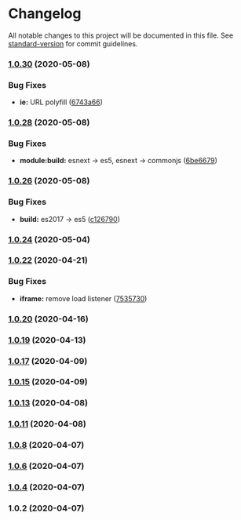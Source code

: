 # Changelog

All notable changes to this project will be documented in this file. See [standard-version](https://github.com/conventional-changelog/standard-version) for commit guidelines.

### [1.0.30](https://github.com/YOUR_GITHUB_USER_NAME/workpath-client/compare/v1.0.28...v1.0.30) (2020-05-08)


### Bug Fixes

* **ie:** URL polyfill ([6743a66](https://github.com/YOUR_GITHUB_USER_NAME/workpath-client/commit/6743a66))



### [1.0.28](https://github.com/YOUR_GITHUB_USER_NAME/workpath-client/compare/v1.0.26...v1.0.28) (2020-05-08)


### Bug Fixes

* **module:build:** esnext -> es5, esnext -> commonjs ([6be6679](https://github.com/YOUR_GITHUB_USER_NAME/workpath-client/commit/6be6679))



### [1.0.26](https://github.com/YOUR_GITHUB_USER_NAME/workpath-client/compare/v1.0.24...v1.0.26) (2020-05-08)


### Bug Fixes

* **build:** es2017 -> es5 ([c126790](https://github.com/YOUR_GITHUB_USER_NAME/workpath-client/commit/c126790))



### [1.0.24](https://github.com/YOUR_GITHUB_USER_NAME/workpath-client/compare/v1.0.22...v1.0.24) (2020-05-04)



### [1.0.22](https://github.com/YOUR_GITHUB_USER_NAME/workpath-client/compare/v1.0.19...v1.0.22) (2020-04-21)


### Bug Fixes

* **iframe:** remove load listener ([7535730](https://github.com/YOUR_GITHUB_USER_NAME/workpath-client/commit/7535730))



### [1.0.20](https://github.com/YOUR_GITHUB_USER_NAME/workpath-client/compare/v1.0.19...v1.0.20) (2020-04-16)



### [1.0.19](https://github.com/YOUR_GITHUB_USER_NAME/workpath-client/compare/v1.0.17...v1.0.19) (2020-04-13)



### [1.0.17](https://github.com/YOUR_GITHUB_USER_NAME/workpath-client/compare/v1.0.15...v1.0.17) (2020-04-09)



### [1.0.15](https://github.com/YOUR_GITHUB_USER_NAME/workpath-client/compare/v1.0.13...v1.0.15) (2020-04-09)



### [1.0.13](https://github.com/YOUR_GITHUB_USER_NAME/workpath-client/compare/v1.0.11...v1.0.13) (2020-04-08)



### [1.0.11](https://github.com/YOUR_GITHUB_USER_NAME/workpath-client/compare/v1.0.8...v1.0.11) (2020-04-08)



### [1.0.8](https://github.com/YOUR_GITHUB_USER_NAME/workpath-client/compare/v1.0.6...v1.0.8) (2020-04-07)



### [1.0.6](https://github.com/YOUR_GITHUB_USER_NAME/workpath-client/compare/v1.0.4...v1.0.6) (2020-04-07)



### [1.0.4](https://github.com/YOUR_GITHUB_USER_NAME/workpath-client/compare/v1.0.2...v1.0.4) (2020-04-07)



### 1.0.2 (2020-04-07)
